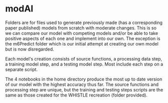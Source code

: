 # modAI
Folders are for files used to generate previously made (has a corresponding paper published) models from scratch with moderate changes.  This is so we can compare our model with competing models and/or be able to take positive aspects of each one and implement into our own.  The exception is the m6Predict folder which is our initial attempt at creating our own model but is now disregarded.

Each model's creation consists of source functions, a processing data step, a training model step, and a testing model step.  Most include each step on a separate script.  

The 4 notebooks in the home directory produce the most up to date version of our model with the highest accuracy thus far.  The source functions and processing step are unique, but the training and testing steps scripts are the same as those created for the WHISTLE recreation (folder provided).   

